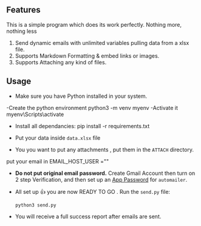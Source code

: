 ## Features

This is a simple program which does its work perfectly. Nothing more, nothing less

1. Send dynamic emails with unlimited variables pulling data from a xlsx file.
2. Supports Markdown Formatting & embed links or images.
3. Supports Attaching any kind of files.

## Usage

- Make sure you have Python installed in your system.

-Create the python environment
    python3 -m venv myenv
-Activate it
    myenv\Scripts\activate 
- Install all dependancies:
  pip install -r requirements.txt


- Put your data inside `data.xlsx` file

- You you want to put any attachments , put them in the `ATTACH` directory.

put your email in 
EMAIL_HOST_USER =""

- **Do not put original email password.**
  Create Gmail Account then turn on 2 step Verification, and then set up an [App Password](https://support.google.com/accounts/answer/185833?hl=en) for `automailer`.

- All set up 👍 you are now READY TO GO . Run the `send.py` file:
  ```shell
  python3 send.py
  ```

- You will receive a full success report after emails are sent.

